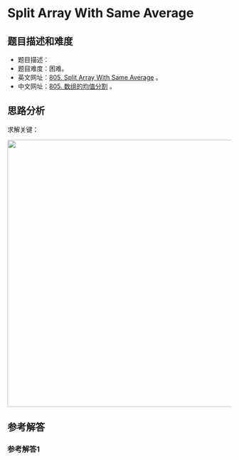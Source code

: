 # Split Array With Same Average

## 题目描述和难度
+ 题目描述：
+ 题目难度：困难。
+ 英文网址：[805. Split Array With Same Average](https://leetcode.com/problems/split-array-with-same-average/description/)  。
+ 中文网址：[805. 数组的均值分割](https://leetcode-cn.com/problems/split-array-with-same-average/description/)  。
## 思路分析
求解关键：

<img src="https://liweiwei1419.github.io/images/leetcode-solution/" width="600">

## 参考解答
### 参考解答1

```java

```